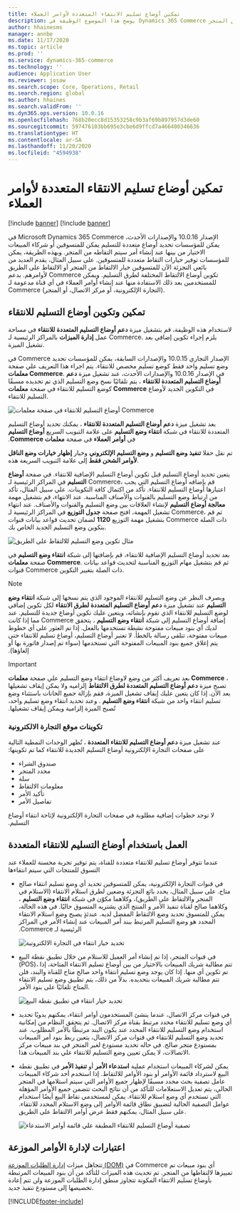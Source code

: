 ```yaml
---
title: تمكين أوضاع تسليم الانتقاء المتعددة لأوامر العملاء
description: يوضح هذا الموضوع الوظيفة في Dynamics 365 Commerce التي تتيح لك إنشاء أوامر العملاء لانتقائها من المتجر.
author: hhainesms
manager: annbe
ms.date: 11/17/2020
ms.topic: article
ms.prod: ''
ms.service: dynamics-365-commerce
ms.technology: ''
audience: Application User
ms.reviewer: josaw
ms.search.scope: Core, Operations, Retail
ms.search.region: global
ms.author: hhaines
ms.search.validFrom: ''
ms.dyn365.ops.version: 10.0.16
ms.openlocfilehash: 768b20ecc8d15353258c9b3af69b897957d3de60
ms.sourcegitcommit: 597476103bb695e3cbe6d9ffcd7a466400346636
ms.translationtype: HT
ms.contentlocale: ar-SA
ms.lasthandoff: 11/20/2020
ms.locfileid: "4594938"
---
```

# <a name="enable-multiple-pickup-delivery-modes-for-customer-orders"></a>تمكين أوضاع تسليم الانتقاء المتعددة لأوامر العملاء

[!include [banner](includes/banner.md)]
[!include [banner](includes/preview-banner.md)]

في Microsoft Dynamics 365 Commerce الإصدار 10.0.16 والإصدارات الأحدث، يمكن للمؤسسات تحديد أوضاع متعددة للتسليم يمكن للمتسوقين أو شركاء المبيعات الاختيار من بينها عند إنشاء أمر سيتم التقاطه من المتجر. وبهذه الطريقة، يمكن للمؤسسات توفير خيارات التقاط متعددة للمتسوقين. على سبيل المثال، يقدم العديد من بائعي التجزئة الآن للمتسوقين خيار الالتقاط من المتجر أو الالتقاط على الطريق لأوامرهم. يدعم Commerce تكوين أوضاع الالتقاط المختلفة لطرق التسليم. ويمكن للمستخدمين بعد ذلك الاستفادة منها عند إنشاء أوامر العملاء في أي قناة مدعومة لـ Commerce (التجارة الإلكترونية، أو مركز الاتصال، أو المتجر).

## <a name="enable-and-configure-pickup-delivery-modes"></a>تمكين وتكوين أوضاع التسليم للانتقاء

لاستخدام هذه الوظيفة، قم بتشغيل ميزة **دعم أوضاع التسليم المتعددة للانتقاء** في مساحة عمل **إدارة الميزات** بالمراكز الرئيسية لـ Commerce. يلزم إجراء تكوين إضافي بعد تشغيل الميزة.

في Commerce الإصدار التجاري 10.0.15 والإصدارات السابقة، يمكن للمؤسسات تحديد وضع تسليم واحد فقط كوضع تسليم مخصص للانتقاء. يتم اجراء هذا التعريف علي صفحة **معلمات Commerce**. في الإصدار 10.0.16 والإصدارات الأحدث، عند تشغيل ميزة **دعم أوضاع التسليم المتعددة للانتقاء** ، يتم تلقائيًا نسخ وضع التسليم الذي تم تحديده مسبقًا كوضع التسليم للانتقاء في صفحة **معلمات Commerce** في التكوين الجديد لأوضاع التسليم للانتقاء.

![أوضاع التسليم للانتقاء في صفحة معلمات Commerce](media/multiplepickupparameter.png)

بعد تشغيل ميزة **دعم أوضاع التسليم المتعددة للانتقاء‬‏‫** ، يمكنك تحديد أوضاع التسليم المتعددة للانتقاء في شبكة **انتقاء وضع التسليم** على علامة التبويب السريع **أوضاع التسليم** في **أوامر العملاء** في صفحة **معلمات Commerce**.

تم نقل حقلا **تنفيذ وضع التسليم** و **وضع التسليم الإلكتروني** وخيار **إظهار خيارات وضع الناقل لأوامر الشحن فقط** إلى علامة التبويب السريعة هذه.

يتعين تحديد أوضاع التسليم قبل تكوين أوضاع التسليم الإضافية للانتقاء. في صفحة **أوضاع التسليم** في المراكز الرئيسية لـ Commerce، قم بإضافه أوضاع التسليم التي يجب اعتبارها أوضاع التسليم للانتقاء. تأكد من اكتمال كافة التكوينات. علي سبيل المثال، تأكد من ارتباط وضع التسليم بالقنوات والأصناف المناسبة. عند الانتهاء، قم بتشغيل مهمة **معالجة أوضاع التسليم** لإنشاء العلاقات بين وضع التسليم والقنوات والأصناف. عند انتهاء تشغيل المهمة، افتح صفحة **جدول التوزيع** في المراكز الرئيسية لـ Commerce، ثم قم بتشغيل مهمة التوزيع **1120** لضمان تحديث قواعد بيانات قنوات Commerce ذات الصلة بتكوين وضع التسليم الجديد الخاص بك.

![مثال تكوين وضع التسليم للالتقاط على الطريق](media/pickupmodes.png)

بعد تحديد أوضاع التسليم الإضافية للانتقاء، قم بإضافتها إلى شبكة **انتقاء وضع التسليم** في صفحة **معلمات Commerce**. ثم قم بتشغيل مهام التوزيع المناسبة لتحديث قواعد بيانات قنوات Commerce ذات الصلة بتغيير التكوين.

> [!NOTE]
> وبصرف النظر عن وضع التسليم للانتقاء الموجود الذي يتم نسخها إلى شبكة **انتقاء وضع التسليم‬‏‫** عند تشغيل ميزة **دعم أوضاع التسليم المتعددة لطرق الانتقاء‬‏‫** لكل تكوين إضافي لوضع التسليم للانتقاء الذي تقوم بإنشائه، ويتعين عليك تكوين أوضاع جديدة للتسليم. عند إضافة أوضاع التسليم إلى شبكة **انتقاء وضع التسليم** ، يتحقق Commerce مما إذا كانت لديك أي بنود مبيعات مفتوحة نشطة تستخدمها بالفعل. إذا تم العثور على أي خطوط مبيعات مفتوحة، تتلقى رسالة بالخطأ. لا تعتبر أوضاع التسليم، أوضاع تسليم للانتقاء حتى يتم إغلاق جميع بنود المبيعات المفتوحة التي تستخدمها (سواء تم إصدار فاتورة بها أو إلغاؤها).

> [!IMPORTANT]
> بعد تعريف أكثر من وضع لاوضاع انتقاء وضع التسليم علي صفحة **معلمات Commerce** ، تصبح ميزة **دعم أوضاع التسليم المتعددة لطرق الالتقاط‬‏‫** إلزاميه ولا يمكن إيقاف تشغيلها بعد الآن. إذا كان يتعين عليك إيقاف تشغيل الميزة، فقم بإزالة جميع الخانات باستثناء وضع تسليم انتقاء واحد‬‏‫ من شبكة **انتقاء وضع التسليم‬‏‫** . وعند تحديد انتقاء وضع تسليم‬‏‫ واحد، تُصبح الميزة إلزامية ويمكن إيقاف تشغيلها.

### <a name="e-commerce-site-configurations"></a>تكوينات موقع التجارة الالكترونية

عند تشغيل ميزة **دعم أوضاع التسليم للانتقاء المتعددة** ، تُظهر الوحدات النمطية التالية على صفحات التجارة الإلكترونية أوضاع التسليم‬‏‫ الجديدة للانتقاء كما تم تكوينها:

- صندوق الشراء
- محدد المتجر
- سلة
- معلومات الالتقاط
- تأكيد الأمر
- تفاصيل الأمر

لا توجد خطوات إضافية مطلوبة في صفحات التجارة الإلكترونية لإتاحة انتقاء أوضاع التسليم‬‏‫.

## <a name="work-with-multiple-pickup-delivery-modes"></a>العمل باستخدام أوضاع التسليم للانتقاء المتعددة

عندما تتوفر أوضاع تسليم للانتقاء متعددة للقناة، يتم توفير تجربة محسنة للعملاء عند التسوق للمنتجات التي سيتم انتقاءها 

- في قنوات التجارة الإلكترونية، يمكن للمتسوقين تحديد أي وضع تسليم انتقاء صالح متاح. على سبيل المثال، يحدد بائع التجزئة وضعين لطرق استلام الانتقاء (الاستلام في المتجر والالتقاط على الطريق)، وكلاهما مكوّن في شبكة **انتقاء وضع التسليم‬‏‫** ، وكلاهما صالح لقناة تنفيذ الأمر و المنتج الذي يشتريه المتسوق حاليًا. في هذه الحالة، يمكن للمتسوق تحديد وضع الالتقاط المفضل لديه. عندئذٍ يصبح وضع استلام الانتقاء المحدد هو وضع التسليم المرتبط ببند أمر المبيعات عند إنشاء الأمر في المراكز الرئيسية لـ Commerce.

    ![تحديد خيار انتقاء في التجارة الالكترونية](media/pickupecommerce.png)

- في قنوات المتجر، إذا تم إنشاء أمر العميل للاستلام من خلال تطبيق نقطة البيع (POS)، تتم مطالبة شريك المبيعات بالاختيار من بين أوضاع تسليم الانتقاء المتاحة، إذا تم تكوين أي منها. إذا كان يوجد وضع تسليم انتقاء واحد صالح متاح للقناة والبند، فلن تتم مطالبة شريك المبيعات بتحديده. بدلاً من ذلك، يتم تطبيق وضع تسليم الانتقاء المتاح تلقائيًا على بنود الأمر.

    ![تحديد خيار انتقاء في تطبيق نقطة البيع](media/pickuppos.png)

- في قنوات مركز الاتصال، عندما ينشئ المستخدمون أوامر انتقاء، يمكنهم يدويًا تحديد أي وضع تسليم للانتقاء محدد مرتبط بقناة مركز الاتصال. ثم يتحقق النظام من إمكانية استخدام وضع التسليم للانتقاء المحدد عند يكون البند مرتبطًا بالأمر المطلوب. عند تحديد وضع التسليم للانتقاء في قنوات مركز الاتصال، يتعين ربط بنود أمر المبيعات بمستودع متجر صالح. في حاله تحديد مستودع لغير المتجر في بند مبيعات مركز الاتصالات، لا يمكن تعيين وضع التسليم للانتقاء علي بند المبيعات هذا.
- يمكن لشركاء المبيعات استخدام عملية **استدعاء الأمر** أو **‏‫تنفيذ الأمر‬** في تطبيق نقطة البيع لاسترداد قائمة الأوامر أو بنود الأوامر للالتقاط. إذا استخدم أحد شركاء المبيعات عامل تصفية بحث محدد مسبقًا لإظهار جميع الأوامر التي سيتم استلامها في المتجر الحالي، يتم تعديل الاستعلامات للتأكد من أن نتائج البحث تتضمن جميع الأوامر المؤهلة التي تستخدم أي وضع استلام للانتقاء. يمكن لمستخدمي نقاط البيع أيضًا استخدام عوامل التصفية الحالية لتضييق نطاق قائمة الأوامر إلى وضع الاستلام المحدد للانتقاء. على سبيل المثال، يمكنهم فقط عرض أوامر الالتقاط على الطريق.

    ![تصفية أوضاع التسليم للانتقاء المطبقة علي قائمة أوامر الاستدعاء](media/pickuprecallorder.png)

## <a name="considerations-for-distributed-order-management"></a>اعتبارات لإدارة الأوامر الموزعة

تتجاهل ميزات [إدارة الطلبات الموزعة (DOM)](https://docs.microsoft.com/dynamics365/commerce/dom) في Commerce أي بنود مبيعات تم تمييزها لالتقاطها من المتجر. تم تحديث هذه الميزات للتأكد من أن بنود المبيعات المرتبطة بأوضاع تسليم الانتقاء المكونة تتجاوز منطق إدارة الطلبات الموزعة ولن تتم إعادة تخصيصها إلى مستودع تنفيذ جديد.


[!INCLUDE[footer-include](../includes/footer-banner.md)]